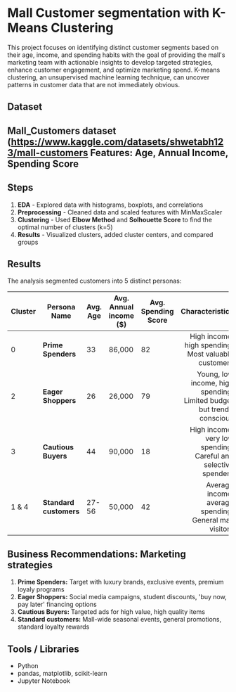 # Mall Customer segmentation with K-Means Clustering

This project focuses on identifying distinct customer segments based on their age, income, and spending habits with the goal of providing the mall's marketing team with actionable insights to develop targeted strategies, enhance customer engagement, and optimize marketing spend. K-means clustering, an unsupervised machine learning technique, can uncover patterns in customer data that are not immediately obvious.

## Dataset
Mall_Customers dataset (https://www.kaggle.com/datasets/shwetabh123/mall-customers
Features: Age, Annual Income, Spending Score
---
## Steps
1. **EDA** - Explored data with histograms, boxplots, and correlations
2. **Preprocessing** - Cleaned data and scaled features with MinMaxScaler
3. **Clustering** - Used **Elbow Method** and **Solhouette Score** to find the optimal number of clusters (k=5) 
4. **Results**  - Visualized clusters, added cluster centers, and compared groups 
  
## Results
The analysis segmented customers into 5 distinct personas:

| Cluster | Persona Name           | Avg. Age | Avg. Annual income ($) | Avg. Spending Score | Characteristics                                                     |
|:--------|------------------------|----------|------------------------|---------------------|--------------------------------------------------------------------:|
|   0     | **Prime Spenders**     |   33     |           86,000       |       82            | High income, high spending. Most valuable customers                 | 
|   2     | **Eager Shoppers**     |   26     |           26,000       |       79            | Young, low income, high spending. Limited budget but trend-conscious|
|   3     | **Cautious Buyers**    |   44     |           90,000       |       18            | High income, very low spending. Careful and selective spenders      |
| 1 & 4   | **Standard customers** |  27-56   |           50,000       |       42            | Average income, average spending. General mall visitors             |

## Business Recommendations: Marketing strategies
1. **Prime Spenders:** Target with luxury brands, exclusive events, premium loyaly programs
2. **Eager Shoppers:** Social media campaigns, student discounts, 'buy now, pay later' financing options
3. **Cautious Buyers:** Targeted ads for high value, high quality items
4. **Standard customers:** Mall-wide seasonal events, general promotions, standard loyalty rewards

## Tools / Libraries
- Python 
- pandas, matplotlib, scikit-learn
- Jupyter Notebook

